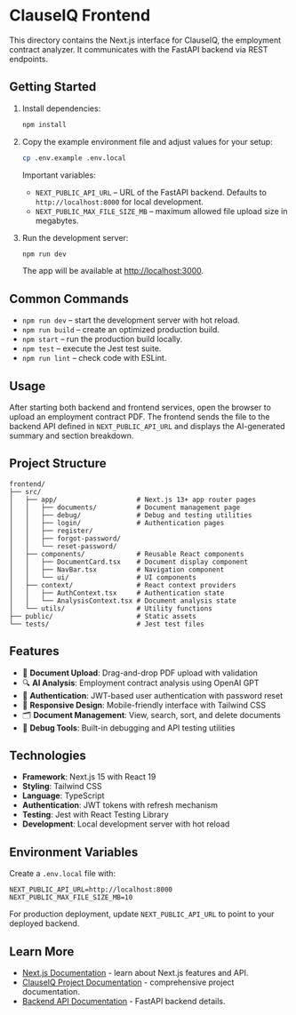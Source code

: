 # ClauseIQ Frontend

This directory contains the Next.js interface for ClauseIQ, the employment contract analyzer. It communicates with the FastAPI backend via REST endpoints.

## Getting Started

1. Install dependencies:

   ```bash
   npm install
   ```

2. Copy the example environment file and adjust values for your setup:

   ```bash
   cp .env.example .env.local
   ```

   Important variables:

   - `NEXT_PUBLIC_API_URL` – URL of the FastAPI backend. Defaults to `http://localhost:8000` for local development.
   - `NEXT_PUBLIC_MAX_FILE_SIZE_MB` – maximum allowed file upload size in megabytes.

3. Run the development server:

   ```bash
   npm run dev
   ```

   The app will be available at [http://localhost:3000](http://localhost:3000).

## Common Commands

- `npm run dev` – start the development server with hot reload.
- `npm run build` – create an optimized production build.
- `npm start` – run the production build locally.
- `npm test` – execute the Jest test suite.
- `npm run lint` – check code with ESLint.

## Usage

After starting both backend and frontend services, open the browser to upload an employment contract PDF. The frontend sends the file to the backend API defined in `NEXT_PUBLIC_API_URL` and displays the AI-generated summary and section breakdown.

## Project Structure

```
frontend/
├── src/
│   ├── app/                    # Next.js 13+ app router pages
│   │   ├── documents/          # Document management page
│   │   ├── debug/              # Debug and testing utilities
│   │   ├── login/              # Authentication pages
│   │   ├── register/
│   │   ├── forgot-password/
│   │   └── reset-password/
│   ├── components/             # Reusable React components
│   │   ├── DocumentCard.tsx    # Document display component
│   │   ├── NavBar.tsx          # Navigation component
│   │   └── ui/                 # UI components
│   ├── context/                # React context providers
│   │   ├── AuthContext.tsx     # Authentication state
│   │   └── AnalysisContext.tsx # Document analysis state
│   └── utils/                  # Utility functions
├── public/                     # Static assets
└── tests/                      # Jest test files
```

## Features

- 📄 **Document Upload**: Drag-and-drop PDF upload with validation
- 🔍 **AI Analysis**: Employment contract analysis using OpenAI GPT
- 🔐 **Authentication**: JWT-based user authentication with password reset
- 📱 **Responsive Design**: Mobile-friendly interface with Tailwind CSS
- 🗂️ **Document Management**: View, search, sort, and delete documents
- 🐛 **Debug Tools**: Built-in debugging and API testing utilities

## Technologies

- **Framework**: Next.js 15 with React 19
- **Styling**: Tailwind CSS
- **Language**: TypeScript
- **Authentication**: JWT tokens with refresh mechanism
- **Testing**: Jest with React Testing Library
- **Development**: Local development server with hot reload

## Environment Variables

Create a `.env.local` file with:

```env
NEXT_PUBLIC_API_URL=http://localhost:8000
NEXT_PUBLIC_MAX_FILE_SIZE_MB=10
```

For production deployment, update `NEXT_PUBLIC_API_URL` to point to your deployed backend.

## Learn More

- [Next.js Documentation](https://nextjs.org/docs) - learn about Next.js features and API.
- [ClauseIQ Project Documentation](../docs/) - comprehensive project documentation.
- [Backend API Documentation](../backend/README.md) - FastAPI backend details.
